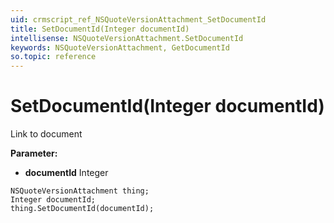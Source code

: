 ```yaml
---
uid: crmscript_ref_NSQuoteVersionAttachment_SetDocumentId
title: SetDocumentId(Integer documentId)
intellisense: NSQuoteVersionAttachment.SetDocumentId
keywords: NSQuoteVersionAttachment, GetDocumentId
so.topic: reference
---
```


# SetDocumentId(Integer documentId)

Link to document

**Parameter:** 
* **documentId** Integer

```crmscript
NSQuoteVersionAttachment thing;
Integer documentId;
thing.SetDocumentId(documentId);
```

